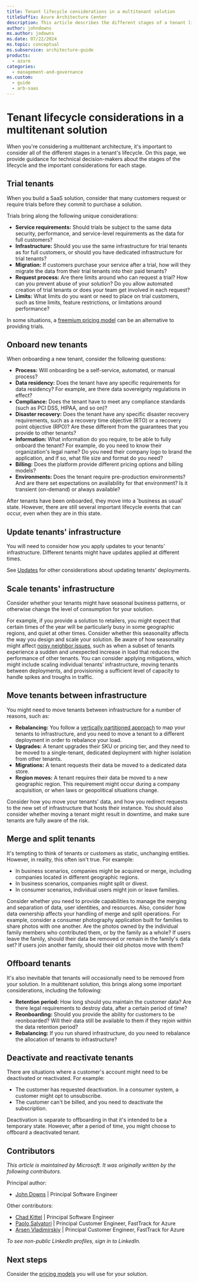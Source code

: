 ```yaml
---
title: Tenant lifecycle considerations in a multitenant solution
titleSuffix: Azure Architecture Center
description: This article describes the different stages of a tenant lifecycle, and considerations for each stage.
author: johndowns
ms.author: jodowns
ms.date: 07/22/2024
ms.topic: conceptual
ms.subservice: architecture-guide
products:
  - azure
categories:
  - management-and-governance
ms.custom:
  - guide
  - arb-saas
---
```


# Tenant lifecycle considerations in a multitenant solution

When you're considering a multitenant architecture, it's important to consider all of the different stages in a tenant's lifecycle. On this page, we provide guidance for technical decision-makers about the stages of the lifecycle and the important considerations for each stage.

## Trial tenants

When you build a SaaS solution, consider that many customers request or require trials before they commit to purchase a solution.

Trials bring along the following unique considerations:

- **Service requirements:** Should trials be subject to the same data security, performance, and service-level requirements as the data for full customers?
- **Infrastructure:** Should you use the same infrastructure for trial tenants as for full customers, or should you have dedicated infrastructure for trial tenants?
- **Migration:** If customers purchase your service after a trial, how will they migrate the data from their trial tenants into their paid tenants?
- **Request process:** Are there limits around who can request a trial? How can you prevent abuse of your solution? Do you allow automated creation of trial tenants or does your team get involved in each request?
- **Limits:** What limits do you want or need to place on trial customers, such as time limits, feature restrictions, or limitations around performance?

In some situations, a [freemium pricing model](pricing-models.md#freemium-pricing) can be an alternative to providing trials.

## Onboard new tenants

When onboarding a new tenant, consider the following questions:

- **Process:** Will onboarding be a self-service, automated, or manual process?
- **Data residency:** Does the tenant have any specific requirements for data residency? For example, are there data sovereignty regulations in effect?
- **Compliance:** Does the tenant have to meet any compliance standards (such as PCI DSS, HIPAA, and so on)?
- **Disaster recovery:** Does the tenant have any specific disaster recovery requirements, such as a recovery time objective (RTO) or a recovery point objective (RPO)? Are these different from the guarantees that you provide to other tenants?
- **Information:** What information do you require, to be able to fully onboard the tenant? For example, do you need to know their organization's legal name? Do you need their company logo to brand the application, and if so, what file size and format do you need?
- **Billing:** Does the platform provide different pricing options and billing models?
- **Environments:** Does the tenant require pre-production environments? And are there set expectations on availability for that environment? Is it transient (on-demand) or always available?

After tenants have been onboarded, they move into a 'business as usual' state. However, there are still several important lifecycle events that can occur, even when they are in this state.

## Update tenants' infrastructure

You will need to consider how you apply updates to your tenants' infrastructure. Different tenants might have updates applied at different times.

See [Updates](updates.md) for other considerations about updating tenants' deployments.

## Scale tenants' infrastructure

Consider whether your tenants might have seasonal business patterns, or otherwise change the level of consumption for your solution.

For example, if you provide a solution to retailers, you might expect that certain times of the year will be particularly busy in some geographic regions, and quiet at other times. Consider whether this seasonality affects the way you design and scale your solution. Be aware of how seasonality might affect [noisy neighbor issues](../../../antipatterns/noisy-neighbor/noisy-neighbor.yml), such as when a subset of tenants experience a sudden and unexpected increase in load that reduces the performance of other tenants. You can consider applying mitigations, which might include scaling individual tenants' infrastructure, moving tenants between deployments, and provisioning a sufficient level of capacity to handle spikes and troughs in traffic.

## Move tenants between infrastructure

You might need to move tenants between infrastructure for a number of reasons, such as:

- **Rebalancing:** You follow a [vertically partitioned approach](tenancy-models.yml#vertically-partitioned-deployments) to map your tenants to infrastructure, and you need to move a tenant to a different deployment in order to rebalance your load.
- **Upgrades:** A tenant upgrades their SKU or pricing tier, and they need to be moved to a single-tenant, dedicated deployment with higher isolation from other tenants.
- **Migrations:** A tenant requests their data be moved to a dedicated data store.
- **Region moves:** A tenant requires their data be moved to a new geographic region. This requirement might occur during a company acquisition, or when laws or geopolitical situations change.

Consider how you move your tenants' data, and how you redirect requests to the new set of infrastructure that hosts their instance. You should also consider whether moving a tenant might result in downtime, and make sure tenants are fully aware of the risk.

## Merge and split tenants

It's tempting to think of tenants or customers as static, unchanging entities. However, in reality, this often isn't true. For example:

- In business scenarios, companies might be acquired or merge, including companies located in different geographic regions.
- In business scenarios, companies might split or divest.
- In consumer scenarios, individual users might join or leave families.

Consider whether you need to provide capabilities to manage the merging and separation of data, user identities, and resources. Also, consider how data ownership affects your handling of merge and split operations. For example, consider a consumer photography application built for families to share photos with one another. Are the photos owned by the individual family members who contributed them, or by the family as a whole? If users leave the family, should their data be removed or remain in the family's data set? If users join another family, should their old photos move with them?

## Offboard tenants

It's also inevitable that tenants will occasionally need to be removed from your solution. In a multitenant solution, this brings along some important considerations, including the following:

- **Retention period:** How long should you maintain the customer data? Are there legal requirements to destroy data, after a certain period of time?
- **Reonboarding:** Should you provide the ability for customers to be reonboarded? Will their data still be available to them if they rejoin within the data retention period?
- **Rebalancing:** If you run shared infrastructure, do you need to rebalance the allocation of tenants to infrastructure?

## Deactivate and reactivate tenants

There are situations where a customer's account might need to be deactivated or reactivated. For example:

- The customer has requested deactivation. In a consumer system, a customer might opt to unsubscribe.
- The customer can't be billed, and you need to deactivate the subscription.

Deactivation is separate to offboarding in that it's intended to be a temporary state. However, after a period of time, you might choose to offboard a deactivated tenant.

## Contributors

*This article is maintained by Microsoft. It was originally written by the following contributors.*

Principal author:

 * [John Downs](https://linkedin.com/in/john-downs) | Principal Software Engineer

Other contributors:

 * [Chad Kittel](https://www.linkedin.com/in/chadkittel) | Principal Software Engineer
 * [Paolo Salvatori](https://linkedin.com/in/paolo-salvatori) | Principal Customer Engineer, FastTrack for Azure
 * [Arsen Vladimirskiy](https://linkedin.com/in/arsenv) | Principal Customer Engineer, FastTrack for Azure

*To see non-public LinkedIn profiles, sign in to LinkedIn.*

## Next steps

Consider the [pricing models](pricing-models.md) you will use for your solution.
